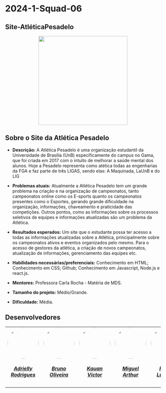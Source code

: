 # 2024-1-Squad-06

## Site-AtléticaPesadelo

<div align="center">
    <img src="../../Documentos/Mds-SitePesadelo/docs/assets/IMAGEM_PESA.png" style="width:30vw"/>
</div>

## Sobre o Site da Atlética Pesadelo

- **Descrição:** A Atlética Pesadelo é uma organização estudantil da Universidade de Brasília (UnB) especificamente do campus no Gama, que foi criada em 2017 com o intuito de melhorar a saúde mental dos alunos. Hoje a Pesadelo representa como atética todas as engenharias da FGA e faz parte de  três LIGAS, sendo elas: A Maquinada, LaUnB e do LIG

- **Problemas atuais:** Atualmente a Atlética Pesadelo tem um grande problema na criação e na organização de campeonatos, tanto campeonatos online como os E-sports quanto os campeonatos presentes como o Esportes, gerando grande dificuldade na organização, informações, chaveamento e praticidade das competições. Outros pontos, como as informações sobre os processos seletivos de equipes e informações atualizadas são um problema da Atlética.
 
- **Resultados esperados:** Um site que o estudante possa ter acesso a todas as informações atualizadas sobre a Atlética, principalmente sobre os campeonatos ativos e eventos organizados pelo mesmo. Para o acesso de gestores da atlética, a criação de novos campeonatos, atualização de informações, gerenciamento das equipes etc.


- **Habilidades necessárias/preferenciais:** Conhecimento em HTML; Conhecimento em CSS; Github; Conhecimento em Javascript, Node.js e react.js.

- **Mentores:** Professora Carla Rocha - Matéria de MDS.

- **Tamanho do projeto:**  Médio/Grande.

- **Dificuldade:** Média.



## Desenvolvedores

<center>
<table style="margin-left: auto; margin-right: auto;">
    <tr>
        <td align="center">
            <a href="https://github.com/drykette">
                <img style="border-radius: 50%;" src="https://avatars.githubusercontent.com/u/23423067?v=4" width="100px;"/>
                <h5 class="text-center">Adrielly Rodrigues</h5>
            </a>
        </td>
        <td align="center">
            <a href="https://github.com/BrunoOLiveirax">
                <img style="border-radius: 50%;" src="https://avatars.githubusercontent.com/u/111513555?v=4" width="100px;"/>
                <h5 class="text-center">Bruno Oliveira</h5>
            </a>
        </td>
        <td align="center">
            <a href="https://github.com/Kauanviictor">
                <img style="border-radius: 50%;" src="https://avatars.githubusercontent.com/u/101677333?v=4" width="100px;"/>
                <h5 class="text-center">Kauan Victor</h5>
            </a>
        </td>
        <td align="center">
            <a href="https://github.com/zlimaz">
                <img style="border-radius: 50%;" src="https://avatars.githubusercontent.com/u/98031566?v=4" width="100px;"/>
                <h5 class="text-center">Miguel Arthur</h5>
            </a>
        </td>
          <td align="center">
            <a href="https://github.com/PedroALuciano">
                <img style="border-radius: 50%;" src="https://avatars.githubusercontent.com/u/108702746?v=4" width="100px;"/>
                <h5 class="text-center">Pedro Luciano</h5>
            </a>
</table>
</center>
